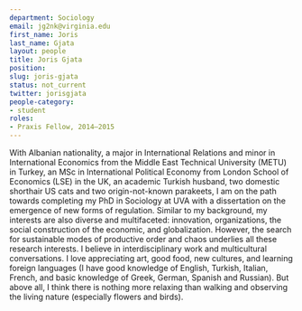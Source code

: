 ```yaml
---
department: Sociology
email: jg2nk@virginia.edu
first_name: Joris
last_name: Gjata
layout: people
title: Joris Gjata
position:
slug: joris-gjata
status: not_current
twitter: jorisgjata
people-category:
- student
roles:
- Praxis Fellow, 2014–2015
---
```


With Albanian nationality, a major in International Relations and minor in International Economics from the Middle East Technical University (METU) in Turkey, an MSc in International Political Economy from London School of Economics (LSE) in the UK, an academic Turkish husband, two domestic shorthair US cats and two origin-not-known parakeets, I am on the path towards completing my PhD in Sociology at UVA with a dissertation on the emergence of new forms of regulation. Similar to my background, my interests are also diverse and multifaceted: innovation, organizations, the social construction of the economic, and globalization. However, the search for sustainable modes of productive order and chaos underlies all these research interests. I believe in interdisciplinary work and multicultural conversations. I love appreciating art, good food, new cultures, and learning foreign languages (I have good knowledge of English, Turkish, Italian, French, and basic knowledge of Greek, German, Spanish and Russian). But above all, I think there is nothing more relaxing than walking and observing the living nature (especially flowers and birds).
